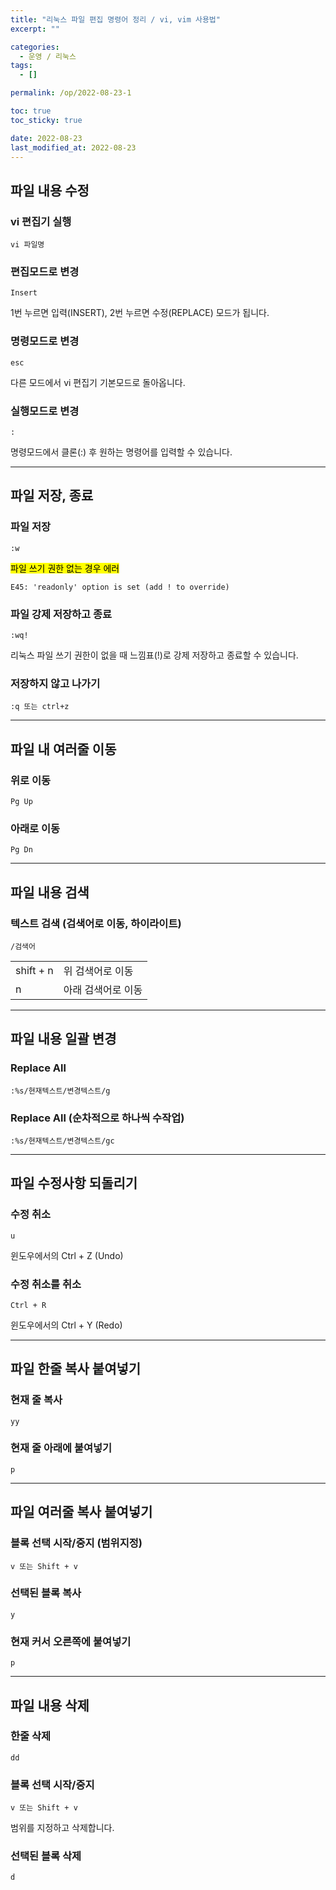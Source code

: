```yaml
---
title: "리눅스 파일 편집 명령어 정리 / vi, vim 사용법"
excerpt: ""

categories:
  - 운영 / 리눅스
tags:
  - []

permalink: /op/2022-08-23-1

toc: true
toc_sticky: true

date: 2022-08-23
last_modified_at: 2022-08-23
---
```


## 파일 내용 수정


### vi 편집기 실행
```
vi 파일명
```

### 편집모드로 변경
```
Insert
```
1번 누르면 입력(INSERT), 2번 누르면 수정(REPLACE) 모드가 됩니다.

### 명령모드로 변경
```
esc
```
다른 모드에서 vi 편집기 기본모드로 돌아옵니다.

### 실행모드로 변경
```
:
```
명령모드에서 클론(:) 후 원하는 명령어를 입력할 수 있습니다.

---

## 파일 저장, 종료


### 파일 저장
```
:w
```

<mark>파일 쓰기 권한 없는 경우 에러</mark>
```
E45: 'readonly' option is set (add ! to override)
```

### 파일 강제 저장하고 종료
```
:wq!
```
리눅스 파일 쓰기 권한이 없을 때 느낌표(!)로 강제 저장하고 종료할 수 있습니다.

### 저장하지 않고 나가기
```
:q 또는 ctrl+z
```

---

## 파일 내 여러줄 이동

### 위로 이동
```
Pg Up
```

### 아래로 이동
```
Pg Dn
```

---

## 파일 내용 검색

### 텍스트 검색 (검색어로 이동, 하이라이트)
```
/검색어
```
<table>
  <tbody>
    <tr>
      <td>shift + n</td>
      <td>위 검색어로 이동</td>
    </tr>
    <tr>
      <td>n</td>
      <td>아래 검색어로 이동</td>
    </tr>
  </tbody>
</table>

---

## 파일 내용 일괄 변경

### Replace All
```
:%s/현재텍스트/변경텍스트/g
```

### Replace All (순차적으로 하나씩 수작업)
```
:%s/현재텍스트/변경텍스트/gc
```

---

## 파일 수정사항 되돌리기

### 수정 취소
```
u
```
윈도우에서의 Ctrl + Z (Undo)

### 수정 취소를 취소
```
Ctrl + R
```
윈도우에서의 Ctrl + Y (Redo)

---

## 파일 한줄 복사 붙여넣기

### 현재 줄 복사
```
yy
```

### 현재 줄 아래에 붙여넣기
```
p
```

---

## 파일 여러줄 복사 붙여넣기

### 블록 선택 시작/중지 (범위지정)
```
v 또는 Shift + v
```

### 선택된 블록 복사
```
y
```

### 현재 커서 오른쪽에 붙여넣기
```
p
```

---

## 파일 내용 삭제

### 한줄 삭제
```
dd
```

### 블록 선택 시작/중지
```
v 또는 Shift + v
```
범위를 지정하고 삭제합니다.

### 선택된 블록 삭제
```
d
```